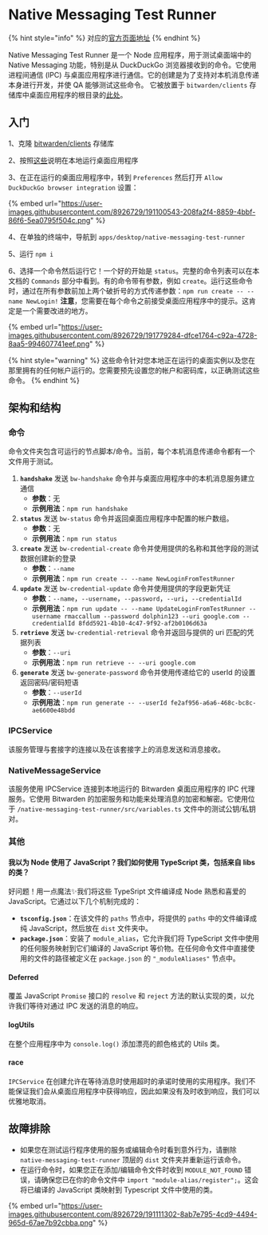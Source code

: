 # Native Messaging Test Runner

{% hint style="info" %}
对应的[官方页面地址](https://contributing.bitwarden.com/getting-started/clients/desktop/native-messaging-test-runner)
{% endhint %}

Native Messaging Test Runner 是一个 Node 应用程序，用于测试桌面端中的 Native Messaging 功能，特别是从 DuckDuckGo 浏览器接收到的命令。它使用进程间通信 (IPC) 与桌面应用程序进行通信。它的创建是为了支持对本机消息传递本身进行开发，并使 QA 能够测试这些命令。 它被放置于 `bitwarden/clients` 存储库中桌面应用程序的根目录的[此处](https://github.com/bitwarden/clients/tree/master/apps/desktop/native-messaging-test-runner)。

## 入门 <a href="#getting-started" id="getting-started"></a>

1、克隆 [bitwarden/clients](https://github.com/bitwarden/clients) 存储库

2、按照[这些](./)说明在本地运行桌面应用程序

3、在正在运行的桌面应用程序中，转到 `Preferences` 然后打开 `Allow DuckDuckGo browser integration` 设置：

{% embed url="https://user-images.githubusercontent.com/8926729/191100543-208fa2f4-8859-4bbf-86f6-5ea0795f504c.png" %}

4、在单独的终端中，导航到 `apps/desktop/native-messaging-test-runner`

5、运行 `npm i`

6、选择一个命令然后运行它！一个好的开始是 `status`。完整的命令列表可以在本文档的 `Commands` 部分中看到。有的命令带有参数，例如 `create`。运行这些命令时，通过在所有参数前加上两个破折号的方式传递参数：`npm run create -- --name NewLogin!` **注意**，您需要在每个命令之前接受桌面应用程序中的提示。这肯定是一个需要改进的地方。

{% embed url="https://user-images.githubusercontent.com/8926729/191779284-dfce1764-c92a-4728-8aa5-994607741eef.png" %}

{% hint style="warning" %}
这些命令针对您本地正在运行的桌面实例以及您在那里拥有的任何帐户运行的。您需要预先设置您的帐户和密码库，以正确测试这些命令。
{% endhint %}

## 架构和结构 <a href="#architecture-and-structure" id="architecture-and-structure"></a>

### 命令 <a href="#commands" id="commands"></a>

命令文件夹包含可运行的节点脚本/命令。当前，每个本机消息传递命令都有一个文件用于测试。

1. **`handshake`** 发送 `bw-handshake` 命令并与桌面应用程序中的本机消息服务建立通信
   * **参数**：无
   * **示例用法**：`npm run handshake`
2. **`status`** 发送 `bw-status` 命令并返回桌面应用程序中配置的帐户数组。
   * **参数**：无
   * **示例用法**：`npm run status`
3. **`create`** 发送 `bw-credential-create` 命令并使用提供的名称和其他字段的测试数据创建新的登录
   * **参数**：`--name`
   * **示例用法**：`npm run create -- --name NewLoginFromTestRunner`
4. **`update`** 发送 `bw-credential-update` 命令并使用提供的字段更新凭证
   * **参数**：`--name`，`--username`，`--password`，`--uri`，`--credentialId`
   * **示例用法**：`npm run update -- --name UpdateLoginFromTestRunner --username rmaccallum --password dolphin123 --uri google.com --credentialId 8fdd5921-4b10-4c47-9f92-af2b0106d63a`
5. **`retrieve`** 发送 `bw-credential-retrieval` 命令并返回与提供的 uri 匹配的凭据列表
   * **参数**：`--uri`
   * **示例用法**：`npm run retrieve -- --uri google.com`
6. **`generate`** 发送 `bw-generate-password` 命令并使用传递给它的 userId 的设置返回密码/密码短语
   * **参数**：`--userId`
   * **示例用法**：`npm run generate -- --userId fe2af956-a6a6-468c-bc8c-ae6600e48bdd`

### IPCService

该服务管理与套接字的连接以及在该套接字上的消息发送和消息接收。

### NativeMessageService

该服务使用 IPCService 连接到本地运行的 Bitwarden 桌面应用程序的 IPC 代理服务。它使用 Bitwarden 的加密服务和功能来处理消息的加密和解密。它使用位于 `/native-messaging-test-runner/src/variables.ts` 文件中的测试公钥/私钥对。

### 其他 <a href="#other" id="other"></a>

#### 我以为 Node 使用了 JavaScript？我们如何使用 TypeScript 类，包括来自 libs 的类？ <a href="#i-thought-node-used-javascript-how-are-we-using-typescript-classes-including-the-ones-from-libs" id="i-thought-node-used-javascript-how-are-we-using-typescript-classes-including-the-ones-from-libs"></a>

好问题！用一点魔法✨我们将这些 TypeSript 文件编译成 Node 熟悉和喜爱的 JavaScript。它通过以下几个机制完成的：

* **`tsconfig.json`**：在该文件的 `paths` 节点中，将提供的 `paths` 中的文件编译成纯 JavaScript，然后放在 `dist` 文件夹中。
* **`package.json`**：安装了 `module_alias`，它允许我们将 TypeScript 文件中使用的任何服务映射到它们编译的 JavaScript 等价物。在任何命令文件中直接使用的文件的路径被定义在 `package.json` 的 `"_moduleAliases"` 节点中。

#### **Deferred** <a href="#deferred" id="deferred"></a>

覆盖 JavaScript `Promise` 接口的 `resolve` 和 `reject` 方法的默认实现的类，以允许我们等待对通过 IPC 发送的消息的响应。

#### **logUtils** <a href="#logutils" id="logutils"></a>

在整个应用程序中为 `console.log()` 添加漂亮的颜色格式的 Utils 类。

#### race

`IPCService` 在创建允许在等待消息时使用超时的承诺时使用的实用程序。我们不能保证我们会从桌面应用程序中获得响应，因此如果没有及时收到响应，我们可以优雅地取消。

## 故障排除 <a href="#troubleshooting" id="troubleshooting"></a>

* 如果您在测试运行程序使用的服务或编辑命令时看到意外行为，请删除 `native-messaging-test-runner` 顶层的 `dist` 文件夹并重新运行该命令。
* 在运行命令时，如果您正在添加/编辑命令文件时收到 `MODULE_NOT_FOUND` 错误，请确保您已在你的命令文件中 `import "module-alias/register";`。这会将已编译的 JavaScript 类映射到 Typescript 文件中使用的类。

{% embed url="https://user-images.githubusercontent.com/8926729/191111302-8ab7e795-4cd9-4494-965d-67ae7b92cbba.png" %}
